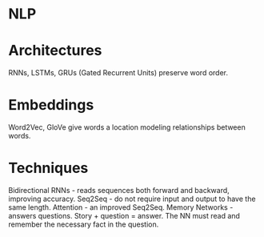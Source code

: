 # NLP

# Architectures

RNNs, LSTMs, GRUs (Gated Recurrent Units) preserve word order.

# Embeddings

Word2Vec, GloVe give words a location modeling relationships between words.

# Techniques

Bidirectional RNNs - reads sequences both forward and backward, improving accuracy.
Seq2Seq - do not require input and output to have the same length.
Attention - an improved Seq2Seq.
Memory Networks - answers questions. Story + question = answer. The NN must read and remember the necessary fact in the question.
